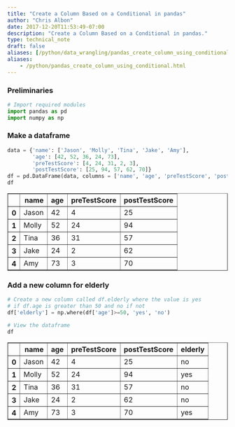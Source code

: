 ```yaml
---
title: "Create a Column Based on a Conditional in pandas"
author: "Chris Albon"
date: 2017-12-20T11:53:49-07:00
description: "Create a Column Based on a Conditional in pandas."
type: technical_note
draft: false
aliases: [/python/data_wrangling/pandas_create_column_using_conditional/]
aliases:
    - /python/pandas_create_column_using_conditional.html
---
```

### Preliminaries


```python
# Import required modules
import pandas as pd
import numpy as np
```

### Make a dataframe


```python
data = {'name': ['Jason', 'Molly', 'Tina', 'Jake', 'Amy'], 
        'age': [42, 52, 36, 24, 73], 
        'preTestScore': [4, 24, 31, 2, 3],
        'postTestScore': [25, 94, 57, 62, 70]}
df = pd.DataFrame(data, columns = ['name', 'age', 'preTestScore', 'postTestScore'])
df
```




<div>
<table border="1" class="dataframe">
  <thead>
    <tr style="text-align: right;">
      <th></th>
      <th>name</th>
      <th>age</th>
      <th>preTestScore</th>
      <th>postTestScore</th>
    </tr>
  </thead>
  <tbody>
    <tr>
      <th>0</th>
      <td>Jason</td>
      <td>42</td>
      <td>4</td>
      <td>25</td>
    </tr>
    <tr>
      <th>1</th>
      <td>Molly</td>
      <td>52</td>
      <td>24</td>
      <td>94</td>
    </tr>
    <tr>
      <th>2</th>
      <td>Tina</td>
      <td>36</td>
      <td>31</td>
      <td>57</td>
    </tr>
    <tr>
      <th>3</th>
      <td>Jake</td>
      <td>24</td>
      <td>2</td>
      <td>62</td>
    </tr>
    <tr>
      <th>4</th>
      <td>Amy</td>
      <td>73</td>
      <td>3</td>
      <td>70</td>
    </tr>
  </tbody>
</table>
</div>



### Add a new column for elderly


```python
# Create a new column called df.elderly where the value is yes
# if df.age is greater than 50 and no if not
df['elderly'] = np.where(df['age']>=50, 'yes', 'no')
```


```python
# View the dataframe
df
```




<div>
<table border="1" class="dataframe">
  <thead>
    <tr style="text-align: right;">
      <th></th>
      <th>name</th>
      <th>age</th>
      <th>preTestScore</th>
      <th>postTestScore</th>
      <th>elderly</th>
    </tr>
  </thead>
  <tbody>
    <tr>
      <th>0</th>
      <td>Jason</td>
      <td>42</td>
      <td>4</td>
      <td>25</td>
      <td>no</td>
    </tr>
    <tr>
      <th>1</th>
      <td>Molly</td>
      <td>52</td>
      <td>24</td>
      <td>94</td>
      <td>yes</td>
    </tr>
    <tr>
      <th>2</th>
      <td>Tina</td>
      <td>36</td>
      <td>31</td>
      <td>57</td>
      <td>no</td>
    </tr>
    <tr>
      <th>3</th>
      <td>Jake</td>
      <td>24</td>
      <td>2</td>
      <td>62</td>
      <td>no</td>
    </tr>
    <tr>
      <th>4</th>
      <td>Amy</td>
      <td>73</td>
      <td>3</td>
      <td>70</td>
      <td>yes</td>
    </tr>
  </tbody>
</table>
</div>


